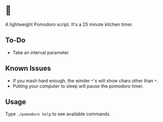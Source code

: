 # 🍅
A lightweight Pomodoro script. It's a 25 minute kitchen timer.

## To-Do
- Take an interval parameter

## Known Issues
- If you mash hard enough, the winder `*`'s will show chars other than `*`.
- Putting your computer to sleep will pause the pomodoro timer.

## Usage
Type `./pomodoro help` to see available commands.
